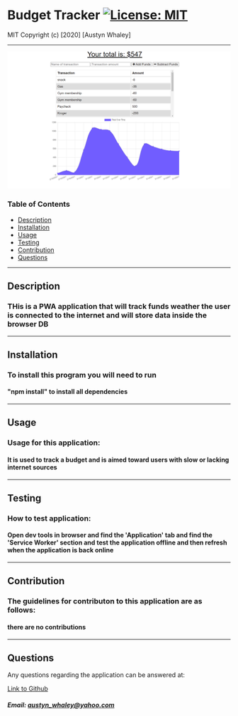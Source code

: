 # Budget Tracker  [![License: MIT](https://img.shields.io/badge/License-MIT-brightgreen.svg)](https://opensource.org/licenses/MIT)
    
    
MIT
Copyright (c) [2020] [Austyn Whaley]

---

![Screenshot](./BTSS.png)

### Table of Contents

- [Description](#description)
- [Installation](#installation)
- [Usage](#usage)
- [Testing](#Testing)
- [Contribution](#Contribution)
- [Questions](#Questions)
    

---


## Description

### THis is a PWA application that will track funds weather the user is connected to the internet and will store data inside the browser DB

---

## Installation

### To install this program you will need to run

#### "npm install" to install all dependencies

---

## Usage

### Usage for this application:

#### It is used to track a budget and is aimed toward users with slow or lacking internet sources

---

## Testing

### How to test application:

#### Open dev tools in browser and find the 'Application' tab and find the 'Service Worker' section and test the application offline and then refresh when the application is back online

---

## Contribution

### The guidelines for contributon to this application are as follows:

#### there are no contributions

---

## Questions

Any questions regarding the application can be answered at:

[Link to Github](https://github.com/austynwhaley/)
##### Email: austyn_whaley@yahoo.com
    
